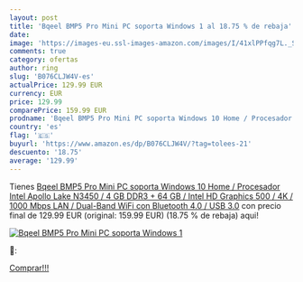 ```yaml
---
layout: post
title: 'Bqeel BMP5 Pro Mini PC soporta Windows 1 al 18.75 % de rebaja'
date: 
image: 'https://images-eu.ssl-images-amazon.com/images/I/41xlPPfqg7L._SL200_.jpg'
comments: true
category: ofertas
author: ring
slug: 'B076CLJW4V-es'
actualPrice: 129.99 EUR
currency: EUR
price: 129.99
comparePrice: 159.99 EUR
prodname: 'Bqeel BMP5 Pro Mini PC soporta Windows 10 Home / Procesador Intel Apollo Lake N3450 / 4 GB DDR3 + 64 GB / Intel HD Graphics 500 / 4K / 1000 Mbps LAN / Dual-Band WiFi con Bluetooth 4.0 / USB 3.0'
country: 'es'
flag: '🇪🇸'
buyurl: 'https://www.amazon.es/dp/B076CLJW4V/?tag=tolees-21'
descuento: '18.75'
average: '129.99'
---
```


Tienes [Bqeel BMP5 Pro Mini PC soporta Windows 10 Home / Procesador Intel Apollo Lake N3450 / 4 GB DDR3 + 64 GB / Intel HD Graphics 500 / 4K / 1000 Mbps LAN / Dual-Band WiFi con Bluetooth 4.0 / USB 3.0](https://www.amazon.es/dp/B076CLJW4V/?tag=tolees-21) con precio final de  129.99 EUR (original: 159.99 EUR) (18.75 %  de rebaja) aqui!

[![Bqeel BMP5 Pro Mini PC soporta Windows 1](https://images-eu.ssl-images-amazon.com/images/I/41xlPPfqg7L._SL200_.jpg)](https://www.amazon.es/dp/B076CLJW4V/?tag=tolees-21)

🔎:


[Comprar!!!](https://www.amazon.es/dp/B076CLJW4V/?tag=tolees-21)
